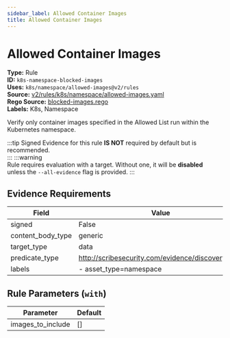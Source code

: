 ```yaml
---
sidebar_label: Allowed Container Images
title: Allowed Container Images
---  
```

# Allowed Container Images  
**Type:** Rule  
**ID:** `k8s-namespace-blocked-images`  
**Uses:** `k8s/namespace/allowed-images@v2/rules`  
**Source:** [v2/rules/k8s/namespace/allowed-images.yaml](https://github.com/scribe-public/sample-policies/blob/main/v2/rules/k8s/namespace/allowed-images.yaml)  
**Rego Source:** [blocked-images.rego](https://github.com/scribe-public/sample-policies/blob/main/v2/rules/k8s/namespace/blocked-images.rego)  
**Labels:** K8s, Namespace  

Verify only container images specified in the Allowed List run within the Kubernetes namespace.

:::tip 
Signed Evidence for this rule **IS NOT** required by default but is recommended.  
::: 
:::warning  
Rule requires evaluation with a target. Without one, it will be **disabled** unless the `--all-evidence` flag is provided.
::: 

## Evidence Requirements  
| Field | Value |
|-------|-------|
| signed | False |
| content_body_type | generic |
| target_type | data |
| predicate_type | http://scribesecurity.com/evidence/discovery/v0.1 |
| labels | - asset_type=namespace |

## Rule Parameters (`with`)  
| Parameter | Default |
|-----------|---------|
| images_to_include | [] |
